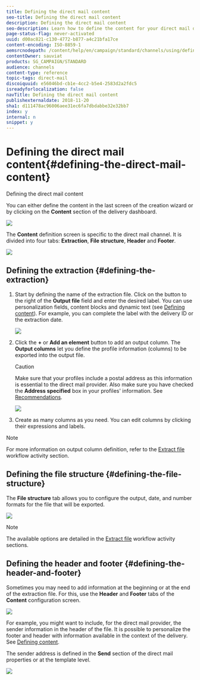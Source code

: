```yaml
---
title: Defining the direct mail content
seo-title: Defining the direct mail content
description: Defining the direct mail content
seo-description: Learn how to define the content for your direct mail delivery.
page-status-flag: never-activated
uuid: d00ac821-c130-4772-b877-a4c21bfa17ce
content-encoding: ISO-8859-1
aemsrcnodepath: /content/help/en/campaign/standard/channels/using/defining-the-direct-mail-content
contentOwner: sauviat
products: SG_CAMPAIGN/STANDARD
audience: channels
content-type: reference
topic-tags: direct-mail
discoiquuid: e56046bd-cb1e-4cc2-b5e4-2583d2a2fdc5
isreadyforlocalization: false
navTitle: Defining the direct mail content
publishexternaldate: 2018-11-20
sha1: d111478ac96006aee31ec6fa7dbdabbe32e32bb7
index: y
internal: n
snippet: y
---
```


# Defining the direct mail content{#defining-the-direct-mail-content}

Defining the direct mail content

You can either define the content in the last screen of the creation wizard or by clicking on the **Content** section of the delivery dashboard.

![](assets/direct_mail_6.png)

The **Content** definition screen is specific to the direct mail channel. It is divided into four tabs: **Extraction**, **File structure**, **Header** and **Footer**.

![](assets/direct_mail_11.png)

## Defining the extraction {#defining-the-extraction}

1. Start by defining the name of the extraction file. Click on the button to the right of the **Output file** field and enter the desired label. You can use personalization fields, content blocks and dynamic text (see [Defining content](../../designing/using/example--email-personalization.md)). For example, you can complete the label with the delivery ID or the extraction date. 

   ![](assets/direct_mail_12.png)

1. Click the **+** or **Add an element** button to add an output column. The **Output columns** let you define the profile information (columns) to be exported into the output file.

   >[!CAUTION]
   >
   >Make sure that your profiles include a postal address as this information is essential to the direct mail provider. Also make sure you have checked the **Address specified** box in your profiles' information. See [Recommendations](../../channels/using/about-direct-mail.md#recommendations).

   ![](assets/direct_mail_13.png)

1. Create as many columns as you need. You can edit columns by clicking their expressions and labels.

>[!NOTE]
>
>For more information on output column definition, refer to the [Extract file](../../automating/using/extract-file.md) workflow activity section.

## Defining the file structure {#defining-the-file-structure}

The **File structure** tab allows you to configure the output, date, and number formats for the file that will be exported.

![](assets/direct_mail_14.png)

>[!NOTE]
>
>The available options are detailed in the [Extract file](../../automating/using/extract-file.md) workflow activity sections.

## Defining the header and footer {#defining-the-header-and-footer}

Sometimes you may need to add information at the beginning or at the end of the extraction file. For this, use the **Header** and **Footer** tabs of the **Content** configuration screen. 

![](assets/direct_mail_7.png)

For example, you might want to include, for the direct mail provider, the sender information in the header of the file. It is possible to personalize the footer and header with information available in the context of the delivery. See [Defining content](../../designing/using/example--email-personalization.md).

The sender address is defined in the **Send** section of the direct mail properties or at the template level.

![](assets/direct_mail_24.png)


